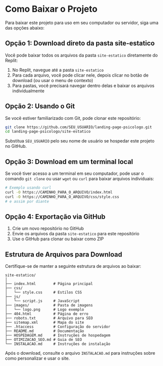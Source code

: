 # Como Baixar o Projeto

Para baixar este projeto para uso em seu computador ou servidor, siga uma das opções abaixo:

## Opção 1: Download direto da pasta site-estatico

Você pode baixar todos os arquivos da pasta `site-estatico` diretamente do Replit:

1. No Replit, navegue até a pasta `site-estatico`
2. Para cada arquivo, você pode clicar nele, depois clicar no botão de download (ou usar o menu de contexto)
3. Para pastas, você precisará navegar dentro delas e baixar os arquivos individualmente

## Opção 2: Usando o Git

Se você estiver familiarizado com Git, pode clonar este repositório:

```bash
git clone https://github.com/SEU_USUARIO/landing-page-psicologo.git
cd landing-page-psicologo/site-estatico
```

Substitua `SEU_USUARIO` pelo seu nome de usuário se hospedar este projeto no GitHub.

## Opção 3: Download em um terminal local

Se você tiver acesso a um terminal em seu computador, pode usar o comando `git clone` ou usar `wget` ou `curl` para baixar arquivos individuais:

```bash
# Exemplo usando curl
curl -O https://CAMINHO_PARA_O_ARQUIVO/index.html
curl -O https://CAMINHO_PARA_O_ARQUIVO/css/style.css
# e assim por diante
```

## Opção 4: Exportação via GitHub

1. Crie um novo repositório no GitHub
2. Envie os arquivos da pasta `site-estatico` para este repositório
3. Use o GitHub para clonar ou baixar como ZIP

## Estrutura de Arquivos para Download

Certifique-se de manter a seguinte estrutura de arquivos ao baixar:

```
site-estatico/
│
├── index.html        # Página principal
├── css/              
│   └── style.css     # Estilos CSS
├── js/               
│   └── script.js     # JavaScript
├── images/           # Pasta de imagens
│   └── logo.png      # Logo exemplo
├── 404.html          # Página de erro
├── robots.txt        # Arquivo para SEO
├── sitemap.xml       # Mapa do site
├── .htaccess         # Configuração do servidor
├── README.md         # Documentação
├── HOSPEDAGEM.md     # Instruções de hospedagem
├── OTIMIZACAO_SEO.md # Guia de SEO
└── INSTALACAO.md     # Instruções de instalação
```

Após o download, consulte o arquivo `INSTALACAO.md` para instruções sobre como personalizar e usar o site.